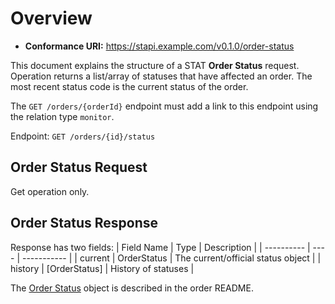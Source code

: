 # Overview

- **Conformance URI:** <https://stapi.example.com/v0.1.0/order-status>

This document explains the structure of a STAT **Order Status** request. Operation returns a list/array of statuses that have affected an order.  The most recent status code is the current status of the order.

The `GET /orders/{orderId}` endpoint must add a link to this endpoint using the relation type `monitor`.

Endpoint: `GET /orders/{id}/status`

## Order Status Request

Get operation only. 

## Order Status Response

Response has two fields:
| Field Name | Type | Description |
| ---------- | ---- | ----------- |
| current | OrderStatus | The current/official status object |
| history | [OrderStatus] | History of statuses |

The [Order Status](../order/README.md#order-status) object is described in the order README.
